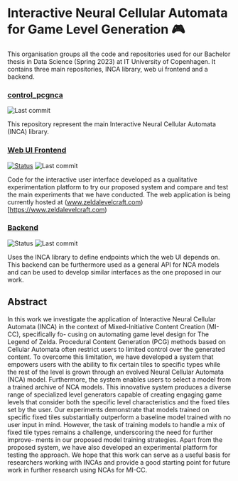 # Interactive Neural Cellular Automata for Game Level Generation 🎮

This organisation groups all the code and repositories used for our Bachelor thesis in Data Science (Spring 2023) at IT University of Copenhagen.
It contains three main repositories, INCA library, web ui frontend and a backend.

### [control_pcgnca](https://github.com/Interactive-NCA/control-pcgnca/)
![Last commit](https://img.shields.io/github/last-commit/Interactive-NCA/control-pcgnca?style=flat-square)

This repository represent the main Interactive Neural Cellular Automata (INCA) library. 

### [Web UI Frontend](https://github.com/Interactive-NCA/web-ui]) 
[![Status](https://img.shields.io/website?style=flat-square&up_message=online&url=https%3A%2F%2Fwww.zeldalevelcraft.com)](https://www.zeldalevelcraft.com) 
![Last commit](https://img.shields.io/github/last-commit/Interactive-NCA/web-ui?style=flat-square)

Code for the interactive user interface developed as a qualitative experimentation platform to try our proposed system and compare and test the main experiments that we have conducted. The web application is being currently hosted at (www.zeldalevelcraft.com)[https://www.zeldalevelcraft.com)

### [Backend](https://github.com/Interactive-NCA/nca-backend])
![Status](https://img.shields.io/website?style=flat-square&up_message=online&url=https%3A%2F%2Fnca-backend-rxv2teft2q-ew.a.run.app%2Fdocs) ![Last commit](https://img.shields.io/github/last-commit/Interactive-NCA/nca-backend?style=flat-square)

Uses the INCA library to define endpoints which the web UI depends on. This backend can be furthermore used as a general API for NCA models
and can be used to develop similar interfaces as the one proposed in our work.

## Abstract 

In this work we investigate the application of Interactive Neural Cellular Automata
(INCA) in the context of Mixed-Initiative Content Creation (MI-CC), specifically fo-
cusing on automating game level design for The Legend of Zelda. Procedural Content
Generation (PCG) methods based on Cellular Automata often restrict users to limited
control over the generated content. To overcome this limitation, we have developed a
system that empowers users with the ability to fix certain tiles to specific types while
the rest of the level is grown through an evolved Neural Cellular Automata (NCA)
model. Furthermore, the system enables users to select a model from a trained archive
of NCA models. This innovative system produces a diverse range of specialized level
generators capable of creating engaging game levels that consider both the specific
level characteristics and the fixed tiles set by the user. Our experiments demonstrate
that models trained on specific fixed tiles substantially outperform a baseline model
trained with no user input in mind. However, the task of training models to handle a
mix of fixed tile types remains a challenge, underscoring the need for further improve-
ments in our proposed model training strategies. Apart from the proposed system, we
have also developed an experimental platform for testing the approach. We hope that
this work can serve as a useful basis for researchers working with INCAs and provide
a good starting point for future work in further research using NCAs for MI-CC.
